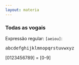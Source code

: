 ```yaml
---
layout: materia
---
```


### Todas as vogais

Expressão regular: `[aeiou]`:

<pre>
<span class="regex">a</span>bcd<span class="regex">e</span>fgh<span class="regex">i</span>jklmn<span class="regex">o</span>pqrst<span class="regex">u</span>vwxyz
</pre>

[0123456789] = [0-9]